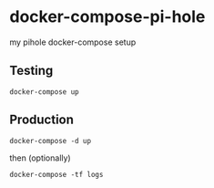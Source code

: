 # docker-compose-pi-hole
my pihole docker-compose setup

## Testing

```
docker-compose up
```

## Production

```
docker-compose -d up
```

then (optionally)

```
docker-compose -tf logs
```